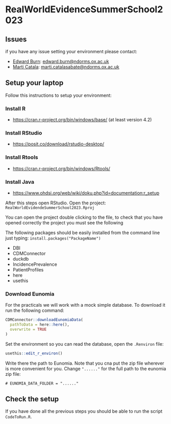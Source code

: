 # RealWorldEvidenceSummerSchool2023


## Issues

if you have any issue setting your environment please contact: 
- [Edward Burn](mailto:edward.burn@ndorms.ox.ac.uk): edward.burn@ndorms.ox.ac.uk
- [Marti Catala](mailto:marti.catalasabate@ndorms.ox.ac.uk): marti.catalasabate@ndorms.ox.ac.uk

## Setup your laptop

Follow this instructions to setup your environment:
### Install R
-	https://cran.r-project.org/bin/windows/base/ (at least version 4.2)
### Install RStudio
-	https://posit.co/download/rstudio-desktop/
### Install Rtools
-	https://cran.r-project.org/bin/windows/Rtools/
### Install Java 
- https://www.ohdsi.org/web/wiki/doku.php?id=documentation:r_setup

After this steps open RStudio. Open the project: `RealWorldEvidendeSummerSchool2023.Rproj`

You can open the project double clicking to the file, to check that you have opened correctly the project you must see the following 

The following packages should be easily installed from the command line just typing: `install.packages("PackageName")`

- DBI
- CDMConnector
- duckdb
- IncidencePrevalence
- PatientProfiles
- here
- usethis

### Download Eunomia
For the practicals we will work with a mock simple database. To download it run the following command:
```r
CDMConnector::downloadEunomiaData(
  pathToData = here::here(), 
  overwrite = TRUE
)
```
Set the environment so you can read the database, open the `.Renviron` file:
```r
usethis::edit_r_environ()
```
Write there the path to Eunomia. Note that you cna put the zip file wherever is more convenient for you. Change `"......"` for the full path to the eunomia zip file:
```
# EUNOMIA_DATA_FOLDER = "......"
```

## Check the setup

If you have done all the previous steps you should be able to run the script `CodeToRun.R`.

